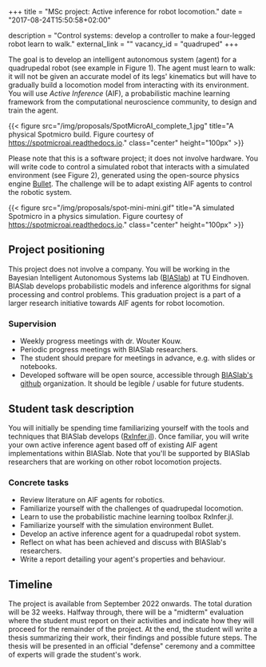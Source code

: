 +++
title = "MSc project: Active inference for robot locomotion."
date = "2017-08-24T15:50:58+02:00"

description = "Control systems: develop a controller to make a four-legged robot learn to walk."
external_link = ""
vacancy_id = "quadruped"
+++


The goal is to develop an intelligent autonomous system (agent) for a quadrupedal robot (see example in Figure 1). The agent must learn to walk: it will not be given an accurate model of its legs' kinematics but will have to gradually build a locomotion model from interacting with its environment. You will use _Active Inference_ (AIF), a probabilistic machine learning framework from the computational neuroscience community, to design and train the agent. 

{{< figure src="/img/proposals/SpotMicroAI_complete_1.jpg" title="A physical Spotmicro build. Figure courtesy of https://spotmicroai.readthedocs.io." class="center" height="100px" >}}

Please note that this is a software project; it does not involve hardware. You will write code to control a simulated robot that interacts with a simulated environment (see Figure 2), generated using the open-source physics engine [Bullet](https://pybullet.org/wordpress/). The challenge will be to adapt existing AIF agents to control the robotic system. 

{{< figure src="/img/proposals/spot-mini-mini.gif" title="A simulated Spotmicro in a physics simulation. Figure courtesy of https://spotmicroai.readthedocs.io." class="center" height="100px" >}}

## Project positioning
This project does not involve a company. You will be working in the Bayesian Intelligent Autonomous Systems lab ([BIASlab](https://biaslab.github.io{BIASlab)) at TU Eindhoven. BIASlab develops probabilistic models and inference algorithms for signal processing and control problems. This graduation project is a part of a larger research initiative towards AIF agents for robot locomotion.

### Supervision
- Weekly progress meetings with dr. Wouter Kouw.
- Periodic progress meetings with BIASlab researchers.
- The student should prepare for meetings in advance, e.g. with slides or notebooks.
- Developed software will be open source, accessible through [BIASlab's github](https://github.com/biaslab/) organization. It should be legible / usable for future students.

## Student task description
You will initially be spending time familiarizing yourself with the tools and techniques that BIASlab develops ([RxInfer.jl](https://github.com/biaslab/RxInfer.jl)). Once familiar, you will write your own active inference agent based off of existing AIF agent implementations within BIASlab. Note that you'll be supported by BIASlab researchers that are working on other robot locomotion projects. 

### Concrete tasks
- Review literature on AIF agents for robotics.
- Familiarize yourself with the challenges of quadrupedal locomotion.
- Learn to use the probabilistic machine learning toolbox RxInfer.jl.
- Familiarize yourself with the simulation environment Bullet.
- Develop an active inference agent for a quadrupedal robot system. 
- Reflect on what has been achieved and discuss with BIASlab's researchers. 
- Write a report detailing your agent's properties and behaviour.

## Timeline
The project is available from September 2022 onwards. The total duration will be 32 weeks. Halfway through, there will be a "midterm" evaluation where the student must report on their activities and indicate how they will proceed for the remainder of the project. At the end, the student will write a thesis summarizing their work, their findings and possible future steps. The thesis will be presented in an official "defense" ceremony and a committee of experts will grade the student's work.